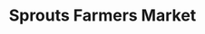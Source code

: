 ---
title: "Sprouts Farmers Market"
url: /carlsbad/sprouts-farmers-market-gateway-road/
shop: supermarket
---